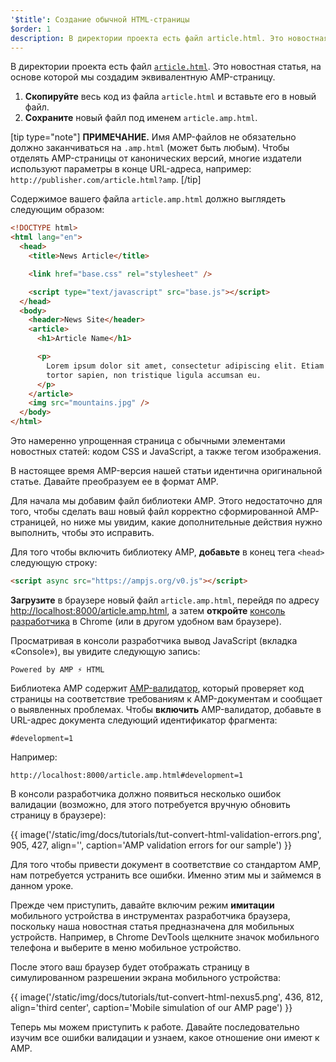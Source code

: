 ```yaml
---
'$title': Создание обычной HTML-страницы
$order: 1
description: В директории проекта есть файл article.html. Это новостная статья, на основе которой мы создадим эквивалентную AMP-страницу...
---
```


В директории проекта есть файл [`article.html`](https://github.com/googlecodelabs/accelerated-mobile-pages-foundations/blob/master/article.html). Это новостная статья, на основе которой мы создадим эквивалентную AMP-страницу.

1. **Скопируйте** весь код из файла `article.html` и вставьте его в новый файл.
2. **Сохраните** новый файл под именем `article.amp.html`.

[tip type="note"] **ПРИМЕЧАНИЕ.** Имя AMP-файлов не обязательно должно заканчиваться на `.amp.html` (может быть любым). Чтобы отделять AMP-страницы от канонических версий, многие издатели используют параметры в конце URL-адреса, например: `http://publisher.com/article.html?amp`. [/tip]

Содержимое вашего файла `article.amp.html` должно выглядеть следующим образом:

```html
<!DOCTYPE html>
<html lang="en">
  <head>
    <title>News Article</title>

    <link href="base.css" rel="stylesheet" />

    <script type="text/javascript" src="base.js"></script>
  </head>
  <body>
    <header>News Site</header>
    <article>
      <h1>Article Name</h1>

      <p>
        Lorem ipsum dolor sit amet, consectetur adipiscing elit. Etiam egestas
        tortor sapien, non tristique ligula accumsan eu.
      </p>
    </article>
    <img src="mountains.jpg" />
  </body>
</html>
```

Это намеренно упрощенная страница с обычными элементами новостных статей: кодом CSS и JavaScript, а также тегом изображения.

В настоящее время AMP-версия нашей статьи идентична оригинальной статье. Давайте преобразуем ее в формат AMP.

Для начала мы добавим файл библиотеки AMP. Этого недостаточно для того, чтобы сделать ваш новый файл корректно сформированной AMP-страницей, но ниже мы увидим, какие дополнительные действия нужно выполнить, чтобы это исправить.

Для того чтобы включить библиотеку AMP, **добавьте** в конец тега `<head>` следующую строку:

```html
<script async src="https://ampjs.org/v0.js"></script>
```

**Загрузите** в браузере новый файл `article.amp.html`, перейдя по адресу [http://localhost:8000/article.amp.html](http://localhost:8000/article.amp.html), а затем **откройте** [консоль разработчика](https://developer.chrome.com/devtools/docs/console) в Chrome (или в другом удобном вам браузере).

Просматривая в консоли разработчика вывод JavaScript (вкладка «Console»), вы увидите следующую запись:

```text
Powered by AMP ⚡ HTML
```

Библиотека AMP содержит [AMP-валидатор](../../../../documentation/guides-and-tutorials/learn/validation-workflow/validate_amp.md), который проверяет код страницы на соответствие требованиям к AMP-документам и сообщает о выявленных проблемах. Чтобы **включить** AMP-валидатор, добавьте в URL-адрес документа следующий идентификатор фрагмента:

```text
#development=1
```

Например:

```text
http://localhost:8000/article.amp.html#development=1
```

В консоли разработчика должно появиться несколько ошибок валидации (возможно, для этого потребуется вручную обновить страницу в браузере):

{{ image('/static/img/docs/tutorials/tut-convert-html-validation-errors.png', 905, 427, align='', caption='AMP validation errors for our sample') }}

Для того чтобы привести документ в соответствие со стандартом AMP, нам потребуется устранить все ошибки. Именно этим мы и займемся в данном уроке.

Прежде чем приступить, давайте включим режим **имитации** мобильного устройства в инструментах разработчика браузера, поскольку наша новостная статья предназначена для мобильных устройств. Например, в Chrome DevTools щелкните значок мобильного телефона и выберите в меню мобильное устройство.

После этого ваш браузер будет отображать страницу в симулированном разрешении экрана мобильного устройства:

{{ image('/static/img/docs/tutorials/tut-convert-html-nexus5.png', 436, 812, align='third center', caption='Mobile simulation of our AMP page') }}

Теперь мы можем приступить к работе. Давайте последовательно изучим все ошибки валидации и узнаем, какое отношение они имеют к AMP.
